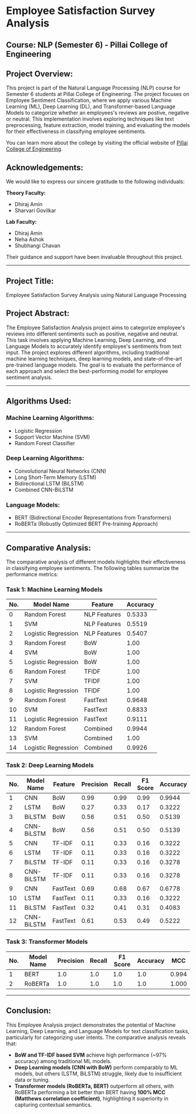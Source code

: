 # Employee Satisfaction Survey Analysis

## Course: NLP (Semester 6) - Pillai College of Engineering

## Project Overview:
This project is part of the Natural Language Processing (NLP) course for Semester 6 students at Pillai College of Engineering. The project focuses on Employee Sentiment Classification, where we apply various Machine Learning (ML), Deep Learning (DL), and Transformer-based Language Models to categorize whether an employees's reviews are postive, negative or neutral. This implementation involves exploring techniques like text preprocessing, feature extraction, model training, and evaluating the models for their effectiveness in classifying employee sentiments.

You can learn more about the college by visiting the official website of [Pillai College of Engineering](https://www.pillai.edu.in/).

## Acknowledgements:
We would like to express our sincere gratitude to the following individuals:

**Theory Faculty:**  
- Dhiraj Amin  
- Sharvari Govilkar  

**Lab Faculty:**  
- Dhiraj Amin  
- Neha Ashok  
- Shubhangi Chavan  

Their guidance and support have been invaluable throughout this project.

---

## Project Title:
Employee Satisfaction Survey Analysis using Natural Language Processing

## Project Abstract:
The Employee Satisfaction Analysis project aims to categorize employee's reviews into different sentiments such as positive, negative and neutral. This task involves applying Machine Learning, Deep Learning, and Language Models to accurately identify employee's sentiments from text input. The project explores different algorithms, including traditional machine learning techniques, deep learning models, and state-of-the-art pre-trained language models. The goal is to evaluate the performance of each approach and select the best-performing model for employee sentiment analysis.

---

## Algorithms Used:

### Machine Learning Algorithms:
- Logistic Regression  
- Support Vector Machine (SVM)  
- Random Forest Classifier  

### Deep Learning Algorithms:
- Convolutional Neural Networks (CNN)  
- Long Short-Term Memory (LSTM)  
- Bidirectional LSTM (BiLSTM)  
- Combined CNN-BiLSTM  

### Language Models:
- BERT (Bidirectional Encoder Representations from Transformers)  
- RoBERTa (Robustly Optimized BERT Pre-training Approach)  

---

## Comparative Analysis:
The comparative analysis of different models highlights their effectiveness in classifying employee sentiments. The following tables summarize the performance metrics:

### Task 1: Machine Learning Models
| No. | Model Name            | Feature      | Accuracy |
|-----|-----------------------|--------------|-----------|
| 0   | Random Forest         | NLP Features | 0.5333    |  
| 1   | SVM                   | NLP Features | 0.5519    | 
| 2   | Logistic Regression   | NLP Features | 0.5407    |  
| 3   | Random Forest         | BoW          | 1.00      |   
| 4   | SVM                   | BoW          | 1.00      |   
| 5   | Logistic Regression   | BoW          | 1.00      |
| 6   | Random Forest         | TFIDF        | 1.00      | 
| 7   | SVM                   | TFIDF        | 1.00      |
| 8   | Logistic Regression   | TFIDF        | 1.00      |
| 9   | Random Forest         | FastText     | 0.9648    |
| 10  | SVM                   | FastText     | 0.8833    |
| 11  | Logistic Regression   | FastText     | 0.9111    |
| 12  | Random Forest         | Combined     | 0.9944    |
| 13  | SVM                   | Combined     | 1.00      |
| 14  | Logistic Regression   | Combined     | 0.9926    |

### Task 2: Deep Learning Models
| No. | Model Name   | Feature  | Precision | Recall | F1 Score | Accuracy |
|-----|-------------|-----------|-----------|--------|----------|----------|
| 1   | CNN         | BoW       | 0.99      | 0.99   | 0.99     | 0.9944   |
| 2   | LSTM        | BoW       | 0.27      | 0.33   | 0.17     | 0.3222   |
| 3   | BiLSTM      | BoW       | 0.56      | 0.51   | 0.50     | 0.5139   |
| 4   | CNN-BiLSTM  | BoW       | 0.56      | 0.51   | 0.50     | 0.5139   |
| 5   | CNN         | TF-IDF    | 0.11      | 0.33   | 0.16     | 0.3222   |
| 6   | LSTM        | TF-IDF    | 0.11      | 0.33   | 0.16     | 0.3222   |
| 7   | BiLSTM      | TF-IDF    | 0.11      | 0.33   | 0.16     | 0.3278   |
| 8   | CNN-BiLSTM  | TF-IDF    | 0.11      | 0.33   | 0.16     | 0.3278   |
| 9   | CNN         | FastText  | 0.69      | 0.68   | 0.67     | 0.6778   |
| 10  | LSTM        | FastText  | 0.11      | 0.33   | 0.16     | 0.3222   |
| 11  | BiLSTM      | FastText  | 0.32      | 0.41   | 0.31     | 0.4083   |
| 12  | CNN-BiLSTM  | FastText  | 0.61      | 0.53   | 0.49     | 0.5222   |

### Task 3: Transformer Models
| No. | Model Name | Precision | Recall | F1 Score | Accuracy | MCC   |
|-----|------------|-----------|--------|----------|----------|-------|
| 1   | BERT       | 1.0       | 1.0    | 1.0      | 1.0      | 0.994 |
| 2   | RoBERTa    | 1.0       | 1.0    | 1.0      | 1.0      | 1.000 |

---

## Conclusion:
This Employee Analysis project demonstrates the potential of Machine Learning, Deep Learning, and Language Models for text classification tasks, particularly for categorizing user intents. The comparative analysis reveals that:  
- **BoW and TF-IDF based SVM** achieve high performance (~97% accuracy) among traditional ML models.  
- **Deep Learning models (CNN with BoW)** perform comparably to ML models, but others (LSTM, BiLSTM) struggle, likely due to insufficient data or tuning.  
- **Transformer models (RoBERTa, BERT)** outperform all others, with RoBERTa performing a bit better than BERT having **100% MCC (Matthews correlation coefficient)**, highlighting it superiority in capturing contextual semantics.  

